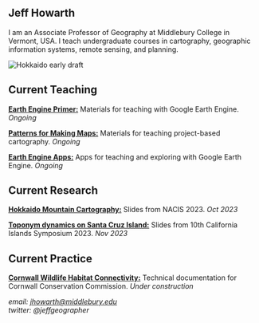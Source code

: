 ## Jeff Howarth  

I am an Associate Professor of Geography at Middlebury College in Vermont, USA. I teach undergraduate courses in cartography, geographic information systems, remote sensing, and planning.

![Hokkaido early draft](/images/hokkaido_cropped.png)

## Current Teaching  

[**Earth Engine Primer:**](https://jeffhowarth.github.io/eeprimer/) Materials for teaching with Google Earth Engine. *Ongoing*  

[**Patterns for Making Maps:**](https://jeffhowarth.github.io/cartEdu/) Materials for teaching project-based cartography. *Ongoing*

[**Earth Engine Apps:**](https://jhowarth.users.earthengine.app/) Apps for teaching and exploring with Google Earth Engine. *Ongoing* 

## Current Research    

[**Hokkaido Mountain Cartography:**](https://docs.google.com/presentation/d/1FNzZv8uxfSuqtvo-47VTBsPVJsbg0ZBKyq6v_kqCssc/edit?usp=sharing) Slides from NACIS 2023. *Oct 2023*    

[**Toponym dynamics on Santa Cruz Island:**](https://docs.google.com/presentation/d/1WuR2_Qj9izHtNO_TlYbVOom-esAQnLpvJ1UeFNziG7k/edit?usp=sharing) Slides from 10th California Islands Symposium 2023. *Nov 2023*      

## Current Practice  

[**Cornwall Wildlife Habitat Connectivity:**](https://vt-cornwall-conservation.github.io/habitat-connectivity/) Technical documentation for Cornwall Conservation Commission. *Under construction*

*email: jhowarth@middlebury.edu*  
*twitter: @jeffgeographer*
